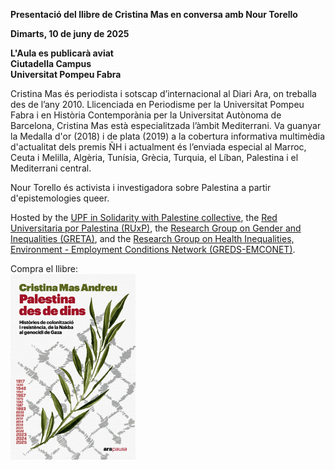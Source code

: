 **Presentació del llibre de Cristina Mas en conversa amb Nour Torello**

**Dimarts, 10 de juny de 2025**

**L'Aula es publicarà aviat**<br>
**Ciutadella Campus**<br>
**Universitat Pompeu Fabra**

Cristina Mas és periodista i sotscap d’internacional al Diari Ara, on treballa des de l’any 2010. Llicenciada en Periodisme per la Universitat Pompeu Fabra i en Història Contemporània per la Universitat Autònoma de Barcelona, Cristina Mas està especialitzada l’àmbit Mediterrani. Va guanyar la Medalla d'or (2018) i de plata (2019) a la cobertura informativa multimèdia d'actualitat dels premis ÑH i actualment  és l’enviada especial al Marroc, Ceuta i Melilla, Algèria, Tunísia, Grècia, Turquia, el Líban, Palestina i el Mediterrani central.

Nour Torello és activista i investigadora sobre Palestina a partir d'epistemologies queer.
 
Hosted by the [UPF in Solidarity with Palestine collective](https://upfxpalestina.github.io), the [Red Universitaria por Palestina (RUxP)](https://www.redxpalestina.org), the [Research Group on Gender and Inequalities (GRETA)](https://www.upf.edu/web/greta), and the [Research Group on Health Inequalities, Environment - Employment Conditions Network (GREDS-EMCONET)](https://www.upf.edu/web/greds-emconet).

Compra el llibre:<br>
<a href="https://arallibres.cat/cataleg/palestina-des-de-dins/"><img src="book_cover_mas.jpg" alt="book cover" style="width:200px;"/></a>

<br>

<!--Descarrega't el cartell:<br>
<a href="upf4pal_bookfair_mas_2025_04_29.jpeg"><img src="upf4pal_bookfair_mas_2025_04_29.jpeg" alt="poster" style="width:200px;"/></a>-->
